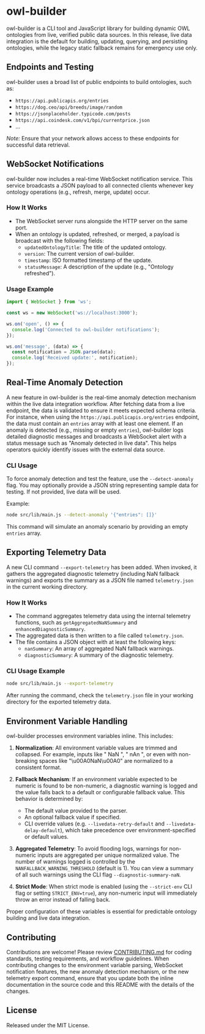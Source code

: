 # owl-builder

owl-builder is a CLI tool and JavaScript library for building dynamic OWL ontologies from live, verified public data sources. In this release, live data integration is the default for building, updating, querying, and persisting ontologies, while the legacy static fallback remains for emergency use only.

## Endpoints and Testing

owl-builder uses a broad list of public endpoints to build ontologies, such as:

- `https://api.publicapis.org/entries`
- `https://dog.ceo/api/breeds/image/random`
- `https://jsonplaceholder.typicode.com/posts`
- `https://api.coindesk.com/v1/bpi/currentprice.json`
- ...

_Note:_ Ensure that your network allows access to these endpoints for successful data retrieval.

## WebSocket Notifications

owl-builder now includes a real-time WebSocket notification service. This service broadcasts a JSON payload to all connected clients whenever key ontology operations (e.g., refresh, merge, update) occur.

### How It Works

- The WebSocket server runs alongside the HTTP server on the same port.
- When an ontology is updated, refreshed, or merged, a payload is broadcast with the following fields:
  - `updatedOntologyTitle`: The title of the updated ontology.
  - `version`: The current version of owl-builder.
  - `timestamp`: ISO formatted timestamp of the update.
  - `statusMessage`: A description of the update (e.g., "Ontology refreshed").

### Usage Example

```js
import { WebSocket } from 'ws';

const ws = new WebSocket('ws://localhost:3000');

ws.on('open', () => {
  console.log('Connected to owl-builder notifications');
});

ws.on('message', (data) => {
  const notification = JSON.parse(data);
  console.log('Received update:', notification);
});
```

## Real-Time Anomaly Detection

A new feature in owl-builder is the real-time anomaly detection mechanism within the live data integration workflow. After fetching data from a live endpoint, the data is validated to ensure it meets expected schema criteria. For instance, when using the `https://api.publicapis.org/entries` endpoint, the data must contain an `entries` array with at least one element. If an anomaly is detected (e.g., missing or empty `entries`), owl-builder logs detailed diagnostic messages and broadcasts a WebSocket alert with a status message such as "Anomaly detected in live data". This helps operators quickly identify issues with the external data source.

### CLI Usage

To force anomaly detection and test the feature, use the `--detect-anomaly` flag. You may optionally provide a JSON string representing sample data for testing. If not provided, live data will be used.

Example:

```bash
node src/lib/main.js --detect-anomaly '{"entries": []}'
```

This command will simulate an anomaly scenario by providing an empty `entries` array.

## Exporting Telemetry Data

A new CLI command `--export-telemetry` has been added. When invoked, it gathers the aggregated diagnostic telemetry (including NaN fallback warnings) and exports the summary as a JSON file named `telemetry.json` in the current working directory.

### How It Works

- The command aggregates telemetry data using the internal telemetry functions, such as `getAggregatedNaNSummary` and `enhancedDiagnosticSummary`.
- The aggregated data is then written to a file called `telemetry.json`.
- The file contains a JSON object with at least the following keys:
  - `nanSummary`: An array of aggregated NaN fallback warnings.
  - `diagnosticSummary`: A summary of the diagnostic telemetry.

### CLI Usage Example

```bash
node src/lib/main.js --export-telemetry
```

After running the command, check the `telemetry.json` file in your working directory for the exported telemetry data.

## Environment Variable Handling

owl-builder processes environment variables inline. This includes:

1. **Normalization**: All environment variable values are trimmed and collapsed. For example, inputs like "  NaN  ", " nAn ", or even with non-breaking spaces like "\u00A0NaN\u00A0" are normalized to a consistent format.

2. **Fallback Mechanism**: If an environment variable expected to be numeric is found to be non-numeric, a diagnostic warning is logged and the value falls back to a default or configurable fallback value. This behavior is determined by:
   - The default value provided to the parser.
   - An optional fallback value if specified.
   - CLI override values (e.g. `--livedata-retry-default` and `--livedata-delay-default`), which take precedence over environment-specified or default values.

3. **Aggregated Telemetry**: To avoid flooding logs, warnings for non-numeric inputs are aggregated per unique normalized value. The number of warnings logged is controlled by the `NANFALLBACK_WARNING_THRESHOLD` (default is 1). You can view a summary of all such warnings using the CLI flag `--diagnostic-summary-naN`.

4. **Strict Mode**: When strict mode is enabled (using the `--strict-env` CLI flag or setting `STRICT_ENV=true`), any non-numeric input will immediately throw an error instead of falling back.

Proper configuration of these variables is essential for predictable ontology building and live data integration.

## Contributing

Contributions are welcome! Please review [CONTRIBUTING.md](CONTRIBUTING.md) for coding standards, testing requirements, and workflow guidelines. When contributing changes to the environment variable parsing, WebSocket notification features, the new anomaly detection mechanism, or the new telemetry export command, ensure that you update both the inline documentation in the source code and this README with the details of the changes.

## License

Released under the MIT License.
